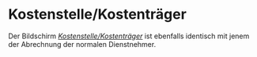 # Kostenstelle/Kostenträger

Der Bildschirm [*Kostenstelle/Kostenträger*](../Abrechnungsbildschirme/Kostenstellen%20und%20Kostenträger.md) ist ebenfalls identisch mit jenem der Abrechnung der normalen Dienstnehmer.